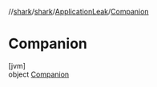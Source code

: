 //[shark](../../../../index.md)/[shark](../../index.md)/[ApplicationLeak](../index.md)/[Companion](index.md)

# Companion

[jvm]\
object [Companion](index.md)

